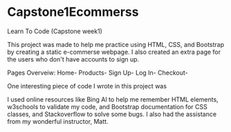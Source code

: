 # Capstone1Ecommerss
Learn To Code (Capstone week1)

This project was made to help me practice using HTML, CSS, and Bootstrap by creating a static e-commerse webpage. I also created an extra page for the users who don't have accounts to sign up.

Pages Overveiw:
Home- 
Products- 
Sign Up- 
Log In- 
Checkout- 





One interesting piece of code I wrote in this project was

I used online resources like Bing AI to help me remember HTML elements, w3schools to validate my code, and Bootstrap documentation for CSS classes, and Stackoverflow to solve some bugs. I also had the assistance from my wonderful instructor, Matt.
